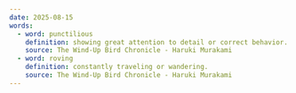 ```yaml
---
date: 2025-08-15
words:
  - word: punctilious
    definition: showing great attention to detail or correct behavior.
    source: The Wind-Up Bird Chronicle - Haruki Murakami 
  - word: roving
    definition: constantly traveling or wandering.
    source: The Wind-Up Bird Chronicle - Haruki Murakami 
---
```

